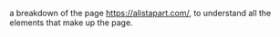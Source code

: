 a breakdown of the page https://alistapart.com/, to understand all the elements that make up the page. 
